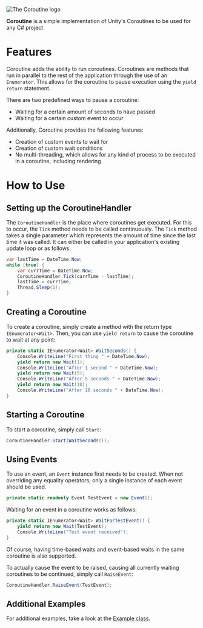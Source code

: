 ![The Coroutine logo](https://raw.githubusercontent.com/Ellpeck/Coroutine/main/Logo.png)

**Coroutine** is a simple implementation of Unity's Coroutines to be used for any C# project

# Features
Coroutine adds the ability to run coroutines. Coroutines are methods that run in parallel to the rest of the application through the use of an `Enumerator`. This allows for the coroutine to pause execution using the `yield return` statement.

There are two predefined ways to pause a coroutine:
- Waiting for a certain amount of seconds to have passed
- Waiting for a certain custom event to occur

Additionally, Coroutine provides the following features:
- Creation of custom events to wait for
- Creation of custom wait conditions
- No multi-threading, which allows for any kind of process to be executed in a coroutine, including rendering

# How to Use
## Setting up the CoroutineHandler
The `CoroutineHandler` is the place where coroutines get executed. For this to occur, the `Tick` method needs to be called continuously. The `Tick` method takes a single parameter which represents the amount of time since the last time it was called. It can either be called in your application's existing update loop or as follows.
```cs
var lastTime = DateTime.Now;
while (true) {
    var currTime = DateTime.Now;
    CoroutineHandler.Tick(currTime - lastTime);
    lastTime = currTime;
    Thread.Sleep(1);
}
```

## Creating a Coroutine
To create a coroutine, simply create a method with the return type `IEnumerator<Wait>`. Then, you can use `yield return` to cause the coroutine to wait at any point:
```cs
private static IEnumerator<Wait> WaitSeconds() {
    Console.WriteLine("First thing " + DateTime.Now);
    yield return new Wait(1);
    Console.WriteLine("After 1 second " + DateTime.Now);
    yield return new Wait(5);
    Console.WriteLine("After 5 seconds " + DateTime.Now);
    yield return new Wait(10);
    Console.WriteLine("After 10 seconds " + DateTime.Now);
}
```

## Starting a Coroutine
To start a coroutine, simply call `Start`:
```cs 
CoroutineHandler.Start(WaitSeconds());
```

## Using Events
To use an event, an `Event` instance first needs to be created. When not overriding any equality operators, only a single instance of each event should be used.
```cs
private static readonly Event TestEvent = new Event();
```

Waiting for an event in a coroutine works as follows:
```cs
private static IEnumerator<Wait> WaitForTestEvent() {
    yield return new Wait(TestEvent);
    Console.WriteLine("Test event received");
}
```
Of course, having time-based waits and event-based waits in the same coroutine is also supported.

To actually cause the event to be raised, causing all currently waiting coroutines to be continued, simply call `RaiseEvent`:
```cs
CoroutineHandler.RaiseEvent(TestEvent);
```

## Additional Examples
For additional examples, take a look at the [Example class](https://github.com/Ellpeck/Coroutine/blob/master/Example/Example.cs).